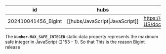 
| id                  | hubs                            | source                                                                                  |
| ------------------- | ------------------------------- | --------------------------------------------------------------------------------------- |
| 202410041456_BigInt | [[hubs/JavaScript\|JavaScript]] | https://developer.mozilla.org/en-US/docs/Web/JavaScript/Reference/Global_Objects/BigInt |
The **`Number.MAX_SAFE_INTEGER`** static data property represents the maximum safe integer in JavaScript (2^53 – 1).
So that This is the reason Bigint release 


